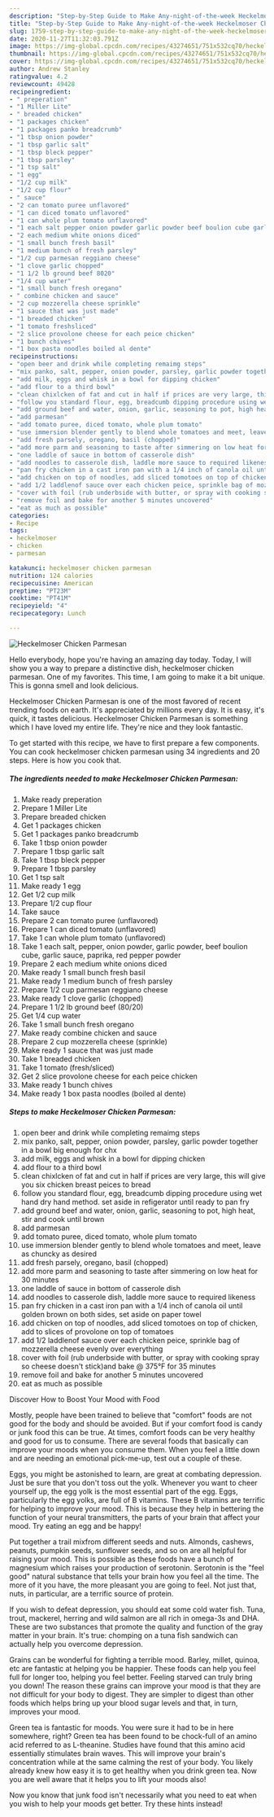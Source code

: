 ```yaml
---
description: "Step-by-Step Guide to Make Any-night-of-the-week Heckelmoser Chicken Parmesan"
title: "Step-by-Step Guide to Make Any-night-of-the-week Heckelmoser Chicken Parmesan"
slug: 1759-step-by-step-guide-to-make-any-night-of-the-week-heckelmoser-chicken-parmesan
date: 2020-11-27T11:32:03.791Z
image: https://img-global.cpcdn.com/recipes/43274651/751x532cq70/heckelmoser-chicken-parmesan-recipe-main-photo.jpg
thumbnail: https://img-global.cpcdn.com/recipes/43274651/751x532cq70/heckelmoser-chicken-parmesan-recipe-main-photo.jpg
cover: https://img-global.cpcdn.com/recipes/43274651/751x532cq70/heckelmoser-chicken-parmesan-recipe-main-photo.jpg
author: Andrew Stanley
ratingvalue: 4.2
reviewcount: 49428
recipeingredient:
- " preperation"
- "1 Miller Lite"
- " breaded chicken"
- "1 packages chicken"
- "1 packages panko breadcrumb"
- "1 tbsp onion powder"
- "1 tbsp garlic salt"
- "1 tbsp bleck pepper"
- "1 tbsp parsley"
- "1 tsp salt"
- "1 egg"
- "1/2 cup milk"
- "1/2 cup flour"
- " sauce"
- "2 can tomato puree unflavored"
- "1 can diced tomato unflavored"
- "1 can whole plum tomato unflavored"
- "1 each salt pepper onion powder garlic powder beef boulion cube garlic sauce paprika red pepper powder"
- "2 each medium white onions diced"
- "1 small bunch fresh basil"
- "1 medium bunch of fresh parsley"
- "1/2 cup parmesan reggiano cheese"
- "1 clove garlic chopped"
- "1 1/2 lb ground beef 8020"
- "1/4 cup water"
- "1 small bunch fresh oregano"
- " combine chicken and sauce"
- "2 cup mozzerella cheese sprinkle"
- "1 sauce that was just made"
- "1 breaded chicken"
- "1 tomato freshsliced"
- "2 slice provolone cheese for each peice chicken"
- "1 bunch chives"
- "1 box pasta noodles boiled al dente"
recipeinstructions:
- "open beer and drink while completing remaimg steps"
- "mix panko, salt, pepper, onion powder, parsley, garlic powder together in a bowl big enough for chx"
- "add milk, eggs and whisk in a bowl for dipping chicken"
- "add flour to a third bowl"
- "clean chixlcken of fat and cut in half if prices are very large, this will give you six chicken breast peices to bread"
- "follow you standard flour, egg, breadcumb dipping procedure using wet hand dry hand method. set aside in refigerator until ready to pan fry"
- "add ground beef and water, onion, garlic, seasoning to pot, high heat, stir and cook until brown"
- "add parmesan"
- "add tomato puree, diced tomato, whole plum tomato"
- "use immersion blender gently to blend whole tomatoes and meet, leave as chuncky as desired"
- "add fresh parsely, oregano, basil (chopped)"
- "add more parm and seasoning to taste after simmering on low heat for 30 minutes"
- "one laddle of sauce in bottom of casserole dish"
- "add noodles to casserole dish, laddle more sauce to required likeness"
- "pan fry chicken in a cast iron pan with a 1/4 inch of canola oil until golden brown on both sides, set aside on paper towel"
- "add chicken on top of noodles, add sliced tomotoes on top of chicken, add to slices of provolone on top of tomatoes"
- "add 1/2 laddlenof sauce over each chicken peice, sprinkle bag of mozzerella cheese evenly over everything"
- "cover with foil (rub underbside with butter, or spray with cooking spray so cheese doesn&#39;t stick)and bake @ 375°F for 35 minutes"
- "remove foil and bake for another 5 minutes uncovered"
- "eat as much as possible"
categories:
- Recipe
tags:
- heckelmoser
- chicken
- parmesan

katakunci: heckelmoser chicken parmesan 
nutrition: 124 calories
recipecuisine: American
preptime: "PT23M"
cooktime: "PT41M"
recipeyield: "4"
recipecategory: Lunch

---
```



![Heckelmoser Chicken Parmesan](https://img-global.cpcdn.com/recipes/43274651/751x532cq70/heckelmoser-chicken-parmesan-recipe-main-photo.jpg)

Hello everybody, hope you're having an amazing day today. Today, I will show you a way to prepare a distinctive dish, heckelmoser chicken parmesan. One of my favorites. This time, I am going to make it a bit unique. This is gonna smell and look delicious.

Heckelmoser Chicken Parmesan is one of the most favored of recent trending foods on earth. It's appreciated by millions every day. It is easy, it's quick, it tastes delicious. Heckelmoser Chicken Parmesan is something which I have loved my entire life. They're nice and they look fantastic.




To get started with this recipe, we have to first prepare a few components. You can cook heckelmoser chicken parmesan using 34 ingredients and 20 steps. Here is how you cook that.

<!--inarticleads1-->

##### The ingredients needed to make Heckelmoser Chicken Parmesan:

1. Make ready  preperation
1. Prepare 1 Miller Lite
1. Prepare  breaded chicken
1. Get 1 packages chicken
1. Get 1 packages panko breadcrumb
1. Take 1 tbsp onion powder
1. Prepare 1 tbsp garlic salt
1. Take 1 tbsp bleck pepper
1. Prepare 1 tbsp parsley
1. Get 1 tsp salt
1. Make ready 1 egg
1. Get 1/2 cup milk
1. Prepare 1/2 cup flour
1. Take  sauce
1. Prepare 2 can tomato puree (unflavored)
1. Prepare 1 can diced tomato (unflavored)
1. Take 1 can whole plum tomato (unflavored)
1. Take 1 each salt, pepper, onion powder, garlic powder, beef boulion cube, garlic sauce, paprika, red pepper powder
1. Prepare 2 each medium white onions diced
1. Make ready 1 small bunch fresh basil
1. Make ready 1 medium bunch of fresh parsley
1. Prepare 1/2 cup parmesan reggiano cheese
1. Make ready 1 clove garlic (chopped)
1. Prepare 1 1/2 lb ground beef (80/20)
1. Get 1/4 cup water
1. Take 1 small bunch fresh oregano
1. Make ready  combine chicken and sauce
1. Prepare 2 cup mozzerella cheese (sprinkle)
1. Make ready 1 sauce that was just made
1. Take 1 breaded chicken
1. Take 1 tomato (fresh/sliced)
1. Get 2 slice provolone cheese for each peice chicken
1. Make ready 1 bunch chives
1. Make ready 1 box pasta noodles (boiled al dente)




<!--inarticleads2-->

##### Steps to make Heckelmoser Chicken Parmesan:

1. open beer and drink while completing remaimg steps
1. mix panko, salt, pepper, onion powder, parsley, garlic powder together in a bowl big enough for chx
1. add milk, eggs and whisk in a bowl for dipping chicken
1. add flour to a third bowl
1. clean chixlcken of fat and cut in half if prices are very large, this will give you six chicken breast peices to bread
1. follow you standard flour, egg, breadcumb dipping procedure using wet hand dry hand method. set aside in refigerator until ready to pan fry
1. add ground beef and water, onion, garlic, seasoning to pot, high heat, stir and cook until brown
1. add parmesan
1. add tomato puree, diced tomato, whole plum tomato
1. use immersion blender gently to blend whole tomatoes and meet, leave as chuncky as desired
1. add fresh parsely, oregano, basil (chopped)
1. add more parm and seasoning to taste after simmering on low heat for 30 minutes
1. one laddle of sauce in bottom of casserole dish
1. add noodles to casserole dish, laddle more sauce to required likeness
1. pan fry chicken in a cast iron pan with a 1/4 inch of canola oil until golden brown on both sides, set aside on paper towel
1. add chicken on top of noodles, add sliced tomotoes on top of chicken, add to slices of provolone on top of tomatoes
1. add 1/2 laddlenof sauce over each chicken peice, sprinkle bag of mozzerella cheese evenly over everything
1. cover with foil (rub underbside with butter, or spray with cooking spray so cheese doesn&#39;t stick)and bake @ 375°F for 35 minutes
1. remove foil and bake for another 5 minutes uncovered
1. eat as much as possible




Discover How to Boost Your Mood with Food


Mostly, people have been trained to believe that "comfort" foods are not good for the body and should be avoided. But if your comfort food is candy or junk food this can be true. At times, comfort foods can be very healthy and good for us to consume. There are several foods that basically can improve your moods when you consume them. When you feel a little down and are needing an emotional pick-me-up, test out a couple of these.

Eggs, you might be astonished to learn, are great at combating depression. Just be sure that you don't toss out the yolk. Whenever you want to cheer yourself up, the egg yolk is the most essential part of the egg. Eggs, particularly the egg yolks, are full of B vitamins. These B vitamins are terrific for helping to improve your mood. This is because they help in bettering the function of your neural transmitters, the parts of your brain that affect your mood. Try eating an egg and be happy!

Put together a trail mixfrom different seeds and nuts. Almonds, cashews, peanuts, pumpkin seeds, sunflower seeds, and so on are all helpful for raising your mood. This is possible as these foods have a bunch of magnesium which raises your production of serotonin. Serotonin is the "feel good" natural substance that tells your brain how you feel all the time. The more of it you have, the more pleasant you are going to feel. Not just that, nuts, in particular, are a terrific source of protein.

If you wish to defeat depression, you should eat some cold water fish. Tuna, trout, mackerel, herring and wild salmon are all rich in omega-3s and DHA. These are two substances that promote the quality and function of the gray matter in your brain. It's true: chomping on a tuna fish sandwich can actually help you overcome depression. 

Grains can be wonderful for fighting a terrible mood. Barley, millet, quinoa, etc are fantastic at helping you be happier. These foods can help you feel full for longer too, helping you feel better. Feeling starved can truly bring you down! The reason these grains can improve your mood is that they are not difficult for your body to digest. They are simpler to digest than other foods which helps bring up your blood sugar levels and that, in turn, improves your mood.

Green tea is fantastic for moods. You were sure it had to be in here somewhere, right? Green tea has been found to be chock-full of an amino acid referred to as L-theanine. Studies have found that this amino acid essentially stimulates brain waves. This will improve your brain's concentration while at the same calming the rest of your body. You likely already knew how easy it is to get healthy when you drink green tea. Now you are well aware that it helps you to lift your moods also!

Now you know that junk food isn't necessarily what you need to eat when you wish to help your moods get better. Try  these hints  instead!

